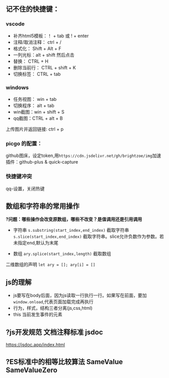 ## 记不住的快捷键：

### vscode
+ 补齐html5模板：！ +  tab 或 ! + enter
+ 注释/取消注释： ctrl +  /
+ 格式化：  Shift + Alt + F
+ 一列光标：alt + shift 然后点击
+ 替换： CTRL + H
+ 删除当前行： CTRL + shift + K
+ 切换标签： CTRL + tab


### windows
+ 任务视图： win + tab
+ 切换程序： alt + tab
+ win截图：win + shift + S
+ qq截图：CTRL + alt + B

上传图片并返回链接: ctrl + p   



### picgo 的配置：
github图床，设定token,用`https://cdn.jsdelivr.net/gh/brightzoe/img`加速
插件：github-plus & quick-capture

### 快捷键冲突
qq-设置，关闭热键


## 数组和字符串的常用操作
**?问题：哪些操作会改变原数组，哪些不改变？是值调用还是引用调用**
+ 字符串
`s.substring(start_index,end_index)` 截取字符串
`s.slice(start_index,end_index)` 截取字符串。slice允许负数作为参数。若未指定end,默认为末尾

+ 数组
`ary.splice(start_index,length)`  截取数组



二维数组的声明
`let ary = []; ary[i] = []`

## js的理解
+ js要写在body后面，因为js读取一行执行一行。如果写在前面，要加`window.onload`,代表页面加载完成再执行
+ 行为，样式，结构三者分离(js,css,html)
+ this 当前发生事件的元素

## ?js开发规范  文档注释标准 jsdoc
https://jsdoc.app/index.html

## ?ES标准中的相等比较算法 SameValue SameValueZero